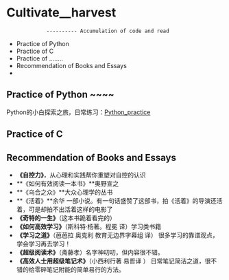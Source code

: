 # Cultivate__harvest
                 ---------- Accumulation of code and read
* Practice of Python
* Practice of C
* Practice of ........
* Recommendation of Books and Essays
* 

## Practice of Python ~~~~
Python的小白探索之旅，日常练习：[Python_practice](https://github.com/wnz27/Cultivate__harvest/blob/master/Python_harvest.md)



## Practice of C



## Recommendation of Books and Essays

*  **《自控力》**，从心理和实践帮你重塑对自控的认识
*  **《如何有效阅读一本书》**奥野宣之
*  **《乌合之众》**大众心理学的丛书
*  **《活着》**余华 一部小说。有一句话盛赞了这部书，拍《活着》的导演还活着，可是却拍不出活着这样的电影了
*  **《奇特的一生》**（这本书跪着看完的）
*  **《如何高效学习》**（斯科特·杨著。程冕 译）学习类书籍 
*  **《学习之道》**（芭芭拉 奥克利 教育无边界字幕组 译） 很多学习的靠谱观点，学会学习再去学习！
*  **《超级阅读术》**（斋藤孝）名字神叨叨，但内容很不错。
*  **《高效人士用超级笔记术》**（小西利行著 易哲译 ） 日常笔记简洁之道，很不错的给零碎笔记附能的简单易行的方法。




##
